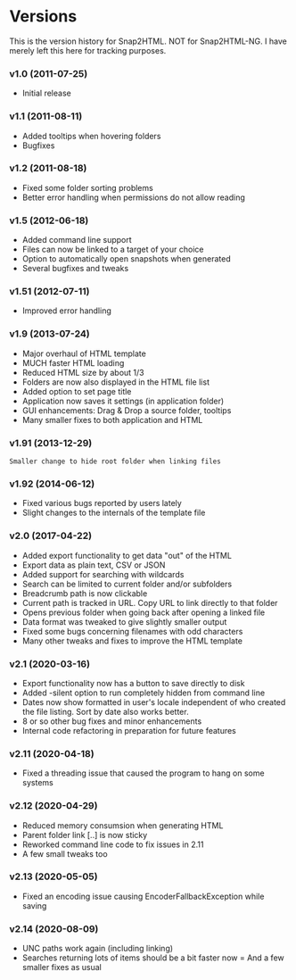 # Versions
This is the version history for Snap2HTML.  NOT for Snap2HTML-NG.  I have merely left this here for tracking purposes.

### v1.0 (2011-07-25)
- Initial release

### v1.1 (2011-08-11)
- Added tooltips when hovering folders
- Bugfixes

### v1.2 (2011-08-18)
- Fixed some folder sorting problems
- Better error handling when permissions do not allow reading

### v1.5 (2012-06-18)
- Added command line support
- Files can now be linked to a target of your choice
- Option to automatically open snapshots when generated
- Several bugfixes and tweaks

### v1.51 (2012-07-11)
- Improved error handling

### v1.9 (2013-07-24)
- Major overhaul of HTML template
- MUCH faster HTML loading
- Reduced HTML size by about 1/3
- Folders are now also displayed in the HTML file list
- Added option to set page title
- Application now saves it settings (in application folder)
- GUI enhancements: Drag & Drop a source folder, tooltips
- Many smaller fixes to both application and HTML

### v1.91 (2013-12-29)
    Smaller change to hide root folder when linking files

### v1.92 (2014-06-12)
- Fixed various bugs reported by users lately
- Slight changes to the internals of the template file

### v2.0 (2017-04-22)
- Added export functionality to get data "out" of the HTML
- Export data as plain text, CSV or JSON
- Added support for searching with wildcards
- Search can be limited to current folder and/or subfolders
- Breadcrumb path is now clickable
- Current path is tracked in URL. Copy URL to link directly to that folder
- Opens previous folder when going back after opening a linked file
- Data format was tweaked to give slightly smaller output
- Fixed some bugs concerning filenames with odd characters
- Many other tweaks and fixes to improve the HTML template

###  v2.1 (2020-03-16)
- Export functionality now has a button to save directly to disk
- Added -silent option to run completely hidden from command line
- Dates now show formatted in user's locale independent of who created the file listing. Sort by date also works better.
- 8 or so other bug fixes and minor enhancements
- Internal code refactoring in preparation for future features

### v2.11 (2020-04-18)
- Fixed a threading issue that caused the program to hang on some systems

### v2.12 (2020-04-29)
- Reduced memory consumsion when generating HTML
- Parent folder link [..] is now sticky
- Reworked command line code to fix issues in 2.11
- A few small tweaks too

### v2.13 (2020-05-05)
- Fixed an encoding issue causing EncoderFallbackException while saving

### v2.14 (2020-08-09)
- UNC paths work again (including linking)
- Searches returning lots of items should be a bit faster now
= And a few smaller fixes as usual